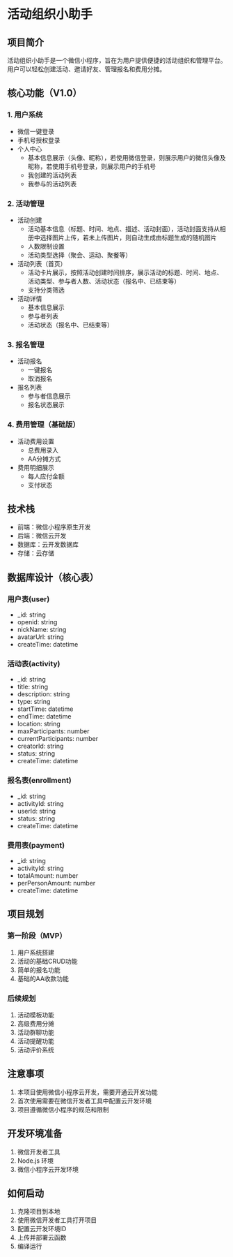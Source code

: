 # 活动组织小助手

## 项目简介
活动组织小助手是一个微信小程序，旨在为用户提供便捷的活动组织和管理平台。用户可以轻松创建活动、邀请好友、管理报名和费用分摊。

## 核心功能（V1.0）

### 1. 用户系统
- 微信一键登录
- 手机号授权登录
- 个人中心
  - 基本信息展示（头像、昵称），若使用微信登录，则展示用户的微信头像及昵称，若使用手机号登录，则展示用户的手机号
  - 我创建的活动列表
  - 我参与的活动列表

### 2. 活动管理
- 活动创建
  - 活动基本信息（标题、时间、地点、描述、活动封面），活动封面支持从相册中选择图片上传，若未上传图片，则自动生成由标题生成的随机图片
  - 人数限制设置
  - 活动类型选择（聚会、运动、聚餐等）
- 活动列表（首页）
  - 活动卡片展示，按照活动创建时间排序，展示活动的标题、时间、地点、活动类型、参与者人数、活动状态（报名中、已结束等）
  - 支持分类筛选
- 活动详情
  - 基本信息展示
  - 参与者列表
  - 活动状态（报名中、已结束等）

### 3. 报名管理
- 活动报名
  - 一键报名
  - 取消报名
- 报名列表
  - 参与者信息展示
  - 报名状态展示

### 4. 费用管理（基础版）
- 活动费用设置
  - 总费用录入
  - AA分摊方式
- 费用明细展示
  - 每人应付金额
  - 支付状态

## 技术栈
- 前端：微信小程序原生开发
- 后端：微信云开发
- 数据库：云开发数据库
- 存储：云存储

## 数据库设计（核心表）

### 用户表(user)
- _id: string
- openid: string
- nickName: string
- avatarUrl: string
- createTime: datetime

### 活动表(activity)
- _id: string
- title: string
- description: string
- type: string
- startTime: datetime
- endTime: datetime
- location: string
- maxParticipants: number
- currentParticipants: number
- creatorId: string
- status: string
- createTime: datetime

### 报名表(enrollment)
- _id: string
- activityId: string
- userId: string
- status: string
- createTime: datetime

### 费用表(payment)
- _id: string
- activityId: string
- totalAmount: number
- perPersonAmount: number
- createTime: datetime

## 项目规划

### 第一阶段（MVP）
1. 用户系统搭建
2. 活动的基础CRUD功能
3. 简单的报名功能
4. 基础的AA收款功能

### 后续规划
1. 活动模板功能
2. 高级费用分摊
3. 活动群聊功能
4. 活动提醒功能
5. 活动评价系统

## 注意事项
1. 本项目使用微信小程序云开发，需要开通云开发功能
2. 首次使用需要在微信开发者工具中配置云开发环境
3. 项目遵循微信小程序的规范和限制

## 开发环境准备
1. 微信开发者工具
2. Node.js 环境
3. 微信小程序云开发环境

## 如何启动
1. 克隆项目到本地
2. 使用微信开发者工具打开项目
3. 配置云开发环境ID
4. 上传并部署云函数
5. 编译运行